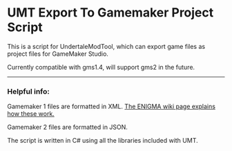 # UMT Export To Gamemaker Project Script

This is a script for UndertaleModTool, which can export game files as project files for GameMaker Studio.

Currently compatible with gms1.4, will support gms2 in the future.
___
### Helpful info:
Gamemaker 1 files are formatted in XML.
[The ENIGMA wiki page explains how these work.](https://enigma-dev.org/docs/Wiki/GMX_Format)

Gamemaker 2 files are formatted in JSON.

The script is written in C# using all the libraries included with UMT. 
